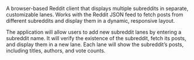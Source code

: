 A browser-based Reddit client that displays multiple subreddits in separate, customizable lanes. Works with the Reddit JSON feed to fetch posts from different subreddits and display them in a dynamic, responsive layout.

The application will allow users to add new subreddit lanes by entering a subreddit name. It will verify the existence of the subreddit, fetch its posts, and display them in a new lane. Each lane will show the subreddit’s posts, including titles, authors, and vote counts.
